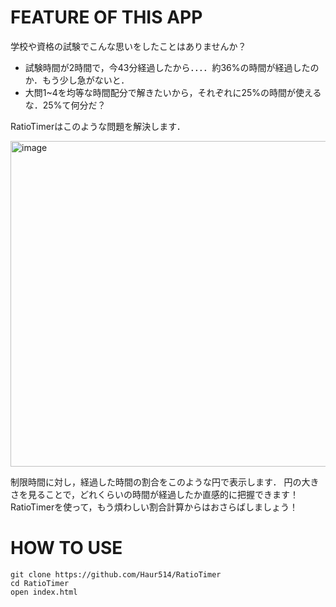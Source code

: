 # FEATURE OF THIS APP
学校や資格の試験でこんな思いをしたことはありませんか？
* 試験時間が2時間で，今43分経過したから．．．．約36%の時間が経過したのか．もう少し急がないと．
* 大問1~4を均等な時間配分で解きたいから，それぞれに25%の時間が使えるな．25%て何分だ？

RatioTimerはこのような問題を解決します．

<img width="521" alt="image" src="https://user-images.githubusercontent.com/82633228/175957339-13e27e51-7b6c-438e-9771-70f36455fc92.png">

制限時間に対し，経過した時間の割合をこのような円で表示します．
円の大きさを見ることで，どれくらいの時間が経過したか直感的に把握できます！
RatioTimerを使って，もう煩わしい割合計算からはおさらばしましょう！

# HOW TO USE
```
git clone https://github.com/Haur514/RatioTimer
cd RatioTimer
open index.html
```

